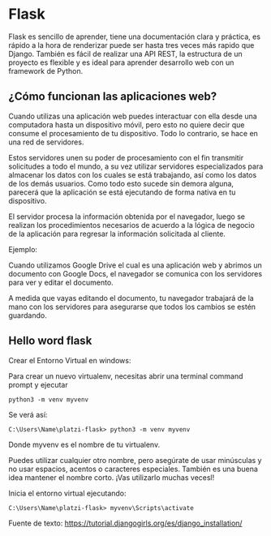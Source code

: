 <h1>Flask</h1>

Flask es sencillo de aprender, tiene una documentación clara y práctica, es rápido a la hora de renderizar puede ser hasta tres veces más rapido que Django. También es fácil de realizar una API REST, la estructura de un proyecto es flexible y es ideal para aprender desarrollo web con un framework de Python.

<h2>¿Cómo funcionan las aplicaciones web?</h2>

Cuando utilizas una aplicación web puedes interactuar con ella desde una computadora hasta un dispositivo móvil, pero esto no quiere decir que consume el procesamiento de tu dispositivo. Todo lo contrario, se hace en una red de servidores.

Estos servidores unen su poder de procesamiento con el fin transmitir solicitudes a todo el mundo, a su vez utilizar servidores especializados para almacenar los datos con los cuales se está trabajando, así como los datos de los demás usuarios. Como todo esto sucede sin demora alguna, parecerá que la aplicación se está ejecutando de forma nativa en tu dispositivo.

El servidor procesa la información obtenida por el navegador, luego se realizan los procedimientos necesarios de acuerdo a la lógica de negocio de la aplicación para regresar la información solicitada al cliente.

Ejemplo:

Cuando utilizamos Google Drive el cual es una aplicación web y abrimos un documento con Google Docs, el navegador se comunica con los servidores para ver y editar el documento.

A medida que vayas editando el documento, tu navegador trabajará de la mano con los servidores para asegurarse que todos los cambios se estén guardando.

<h2>Hello word flask</h2>

Crear el Entorno Virtual en windows:

Para crear un nuevo virtualenv, necesitas abrir una terminal command prompt y ejecutar

```
python3 -m venv myvenv
```

Se verá así:
```
C:\Users\Name\platzi-flask> python3 -m venv myvenv
```
Donde myvenv es el nombre de tu virtualenv.

Puedes utilizar cualquier otro nombre, pero asegúrate de usar minúsculas y no usar espacios, acentos o caracteres especiales. También es una buena idea mantener el nombre corto. ¡Vas utilizarlo muchas vecesl!

Inicia el entorno virtual ejecutando:

```
C:\Users\Name\platzi-flask> myvenv\Scripts\activate
```
Fuente de texto: https://tutorial.djangogirls.org/es/django_installation/


